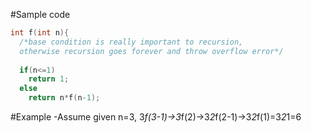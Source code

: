 #Sample code

```cpp
int f(int n){
  /*base condition is really important to recursion, 
  otherwise recursion goes forever and throw overflow error*/
  
  if(n<=1)
    return 1;
  else
    return n*f(n-1);
```
#Example
-Assume given n=3, 3*f(3-1)->3*f(2)->3*2*f(2-1)->3*2*f(1)=3*2*1=6
